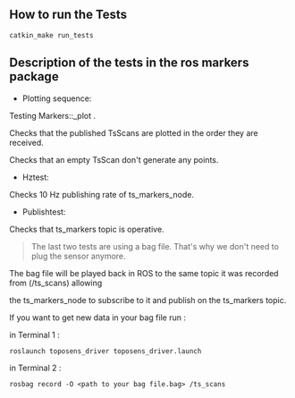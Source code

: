 ## How to run the Tests

```
catkin_make run_tests
```

## Description of the tests in the ros markers package


* Plotting sequence:


Testing Markers::_plot .

Checks that the published TsScans are plotted in the order they are received.

Checks that an empty TsScan don't generate any points.


* Hztest:


Checks 10 Hz publishing rate of ts_markers_node.


* Publishtest:


Checks that ts_markers topic is operative.

> The last two tests are using a bag file. That's why we don't need to plug the sensor anymore.

The bag file will be played back in ROS to the same topic it was recorded from (/ts_scans) allowing

the ts_markers_node to subscribe to it and publish on the ts_markers topic.

If you want to get new data in your bag file run :

in Terminal 1 :

```
roslaunch toposens_driver toposens_driver.launch
```

in Terminal 2 :

```
rosbag record -O <path to your bag file.bag> /ts_scans
```

